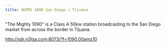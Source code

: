 ```yaml
---
title: XEPRS 1090 San Diego / Tijuana
---
```

"The Mighty 1090" is a Class A 50kw station broadcasting
to the San Diego market from across the border in Tijuana.

http://sdr.n3lga.com:8073/?f=1090.00amz10
